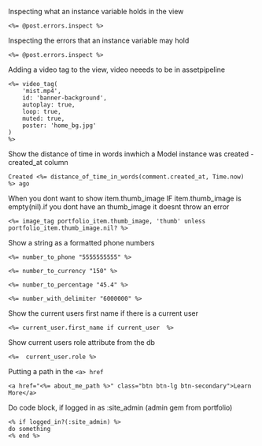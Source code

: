 Inspecting what an instance variable holds in the view

```<%= @post.errors.inspect %>```

Inspecting the errors that an instance variable may hold

```<%= @post.errors.inspect %>```

Adding a video tag to the view, video neeeds to be in assetpipeline

```
<%= video_tag(
    'mist.mp4',
    id: 'banner-background',
    autoplay: true,
    loop: true,
    muted: true,
    poster: 'home_bg.jpg'
) 
%>
```


Show the distance of time in words inwhich a Model instance was created - created_at column

```
Created <%= distance_of_time_in_words(comment.created_at, Time.now)   %> ago
```

When you dont want to show item.thumb_image IF item.thumb_image is empty(nil).if you dont have an thumb_image it doesnt throw an error   
    
```
<%= image_tag portfolio_item.thumb_image, 'thumb' unless portfolio_item.thumb_image.nil? %>
```


Show a string as a formatted phone numbers

```<%= number_to_phone "5555555555" %>```

```<%= number_to_currency "150" %>```

```<%= number_to_percentage "45.4" %>```

```<%= number_with_delimiter "6000000" %>```

Show the current users first name if there is a current user

```<%= current_user.first_name if current_user  %>```

Show current users role attribute from the db

```<%=  current_user.role %>```

Putting a path in the ```<a> href```

```<a href="<%= about_me_path %>" class="btn btn-lg btn-secondary">Learn More</a>```

Do code block, if logged in as :site_admin (admin gem from portfolio)

```
<% if logged_in?(:site_admin) %>
do something
<% end %>

```

